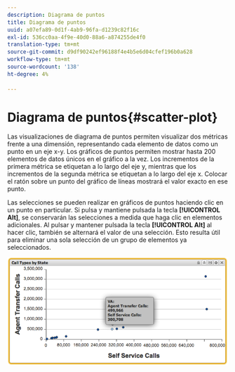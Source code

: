 ```yaml
---
description: Diagrama de puntos
title: Diagrama de puntos
uuid: a07efa89-0d1f-4ab9-96fa-d1239c82f16c
exl-id: 536cc0aa-4f9e-40d0-88a6-a874255de4f0
translation-type: tm+mt
source-git-commit: d9df90242ef96188f4e4b5e6d04cfef196b0a628
workflow-type: tm+mt
source-wordcount: '138'
ht-degree: 4%

---
```


# Diagrama de puntos{#scatter-plot}

Las visualizaciones de diagrama de puntos permiten visualizar dos métricas frente a una dimensión, representando cada elemento de datos como un punto en un eje x-y. Los gráficos de puntos permiten mostrar hasta 200 elementos de datos únicos en el gráfico a la vez. Los incrementos de la primera métrica se etiquetan a lo largo del eje y, mientras que los incrementos de la segunda métrica se etiquetan a lo largo del eje x. Colocar el ratón sobre un punto del gráfico de líneas mostrará el valor exacto en ese punto.

Las selecciones se pueden realizar en gráficos de puntos haciendo clic en un punto en particular. Si pulsa y mantiene pulsada la tecla **[!UICONTROL Alt]**, se conservarán las selecciones a medida que haga clic en elementos adicionales. Al pulsar y mantener pulsada la tecla **[!UICONTROL Alt]** al hacer clic, también se alternará el valor de una selección. Esto resulta útil para eliminar una sola selección de un grupo de elementos ya seleccionados.

![](assets/scatter_plot.png)

